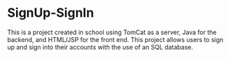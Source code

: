 # SignUp-SignIn
This is a project created in school using TomCat as a server, Java for the backend, and HTML/JSP for the front end. This project allows users to sign up and sign into their accounts with the use of an SQL database.
